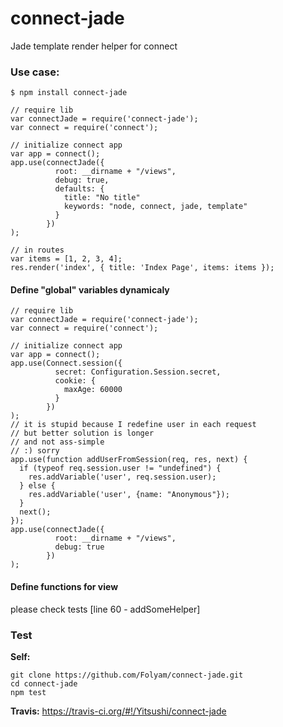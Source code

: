 # connect-jade

Jade template render helper for connect

### Use case:

    $ npm install connect-jade

    // require lib
    var connectJade = require('connect-jade');
    var connect = require('connect');

    // initialize connect app
    var app = connect();
    app.use(connectJade({
              root: __dirname + "/views",
              debug: true,
              defaults: {
                title: "No title"
                keywords: "node, connect, jade, template"
              }
            })
    );

    // in routes
    var items = [1, 2, 3, 4];
    res.render('index', { title: 'Index Page', items: items });

#### Define "global" variables dynamicaly

    // require lib
    var connectJade = require('connect-jade');
    var connect = require('connect');

    // initialize connect app
    var app = connect();
    app.use(Connect.session({
              secret: Configuration.Session.secret,
              cookie: {
                maxAge: 60000
              }
            })
    );
    // it is stupid because I redefine user in each request
    // but better solution is longer
    // and not ass-simple
    // :) sorry
    app.use(function addUserFromSession(req, res, next) {
      if (typeof req.session.user != "undefined") {
        res.addVariable('user', req.session.user);
      } else {
        res.addVariable('user', {name: "Anonymous"});
      }
      next();
    });
    app.use(connectJade({
              root: __dirname + "/views",
              debug: true
            })
    );

#### Define functions for view

please check tests [line 60 - addSomeHelper]

### Test

**Self:**

    git clone https://github.com/Folyam/connect-jade.git
    cd connect-jade
    npm test

**Travis:** https://travis-ci.org/#!/Yitsushi/connect-jade
